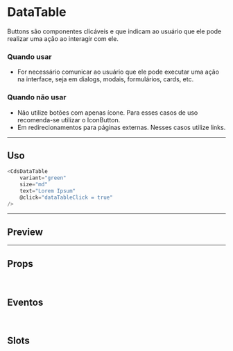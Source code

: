 # DataTable

Buttons são componentes clicáveis e que indicam ao usuário que ele pode realizar uma ação ao interagir com ele.

### Quando usar

- For necessário comunicar ao usuário que ele pode executar uma ação na interface,
  seja em dialogs, modais, formulários, cards, etc.

### Quando não usar

- Não utilize botões com apenas ícone. Para esses casos de uso recomenda-se utilizar o IconButton.
- Em redirecionamentos para páginas externas. Nesses casos utilize links.

---

## Uso

```js
<CdsDataTable
	variant="green"
	size="md"
	text="Lorem Ipsum"
	@click="dataTableClick = true"
/>
```

---

## Preview

<PreviewBuilder
	:args
	:component="CdsDataTable"
	:events="cdsDataTableEvents"
/>

---

## Props

<APITable
	name="DataTable"
	section="props"
/>
<br />

## Eventos

<APITable
	name="DataTable"
	section="events"
/>
<br />

## Slots

<APITable
	name="DataTable"
	section="slots"
/>

<script setup>
import CdsDataTable from '@/components/DataTable.vue';

const cdsDataTableEvents = [
	'dataTable-click'
];
</script>

